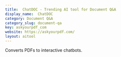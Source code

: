```yaml
---
title:  ChatDOC - Trending AI tool for Document Q&A
display_name:  ChatDOC
category: Document Q&A
category_slug: document-qa
key: askyourpdf_com
website: https://askyourpdf.com/
layout: aitool
---
```


Converts PDFs to interactive chatbots.

